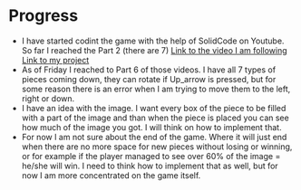 # Progress
* I have started codint the game with the help of SolidCode on Youtube. So far I reached the Part 2 (there are 7)
[Link to the video I am following](https://www.youtube.com/watch?v=_G8jEi__hHk)
[Link to my project](https://editor.p5js.org/lizadat/sketches/152VYqEfx)
* As of Friday I reached to Part 6 of those videos. I have all 7 types of pieces coming down, they can rotate if Up_arrow is pressed, but for some reason there is an error when I am trying to move them to the left, right or down.
* I have an idea with the image. I want every box of the piece to be filled with a part of the image and than when the piece is placed you can see how much of the image you got. I will think on how to implement that.
* For now I am not sure about the end of the game. Where it will just end when there are no more space for new pieces without losing or winning, or for example if the player managed to see over 60% of the image = he/she will win. I need to think how to implement that as well, but for now I am more concentrated on the game itself. 
